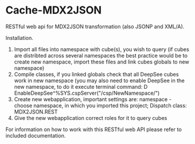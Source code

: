 Cache-MDX2JSON
==============

RESTful web api for MDX2JSON transformation (also JSONP and XML/A).

Installation.

1. Import all files into namespace with cube(s), you wish to query (if cubes are distribted across several namespaces the best practice would be to create new namespace, import these files and link cubes globals to new namespace)
2. Compile classes, if you linked globals check that all DeepSee cubes work in new namespace (you may also need to enable DeepSee in the new namespace, to do it execute terminal command: D EnableDeepSee^%SYS.cspServer("/csp/NewNamespace/")
3. Create new webapplication, important settings are: namespace - choose namespace, in which you imported this project; Dispatch class:  MDX2JSON.REST
4. Give the new webapplication correct roles for it to query cubes


For information on how to work with this RESTful web API please refer to included documentation.
